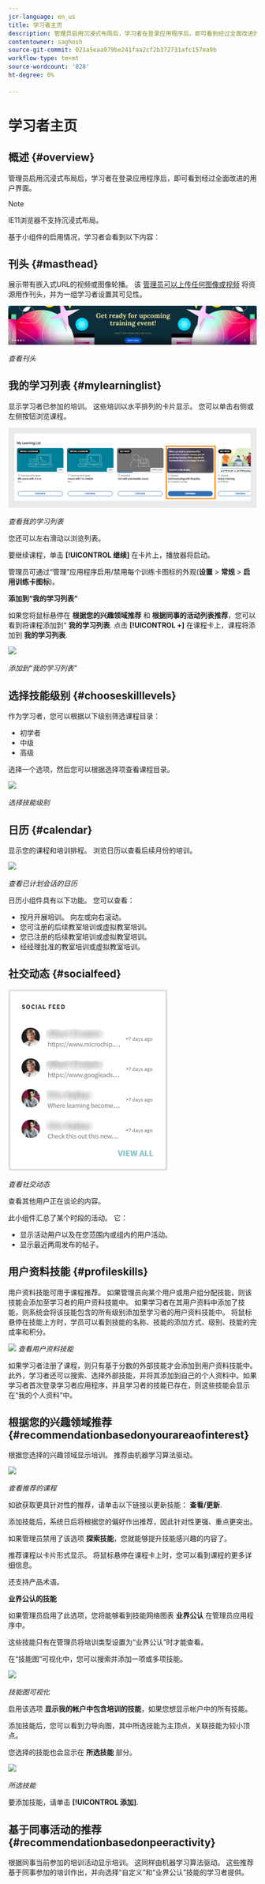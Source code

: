 ```yaml
---
jcr-language: en_us
title: 学习者主页
description: 管理员启用沉浸式布局后，学习者在登录应用程序后，即可看到经过全面改进的用户界面。
contentowner: saghosh
source-git-commit: 021a5eaa979be241faa2cf2b372731afc157ea9b
workflow-type: tm+mt
source-wordcount: '828'
ht-degree: 0%

---
```




# 学习者主页

## 概述 {#overview}

管理员启用沉浸式布局后，学习者在登录应用程序后，即可看到经过全面改进的用户界面。

>[!NOTE]
>
>IE11浏览器不支持沉浸式布局。

基于小组件的启用情况，学习者会看到以下内容：

## 刊头 {#masthead}

展示带有嵌入式URL的视频或图像轮播。 该 [管理员可以上传任何图像或视频](../../administrators/feature-summary/announcements.md#masthead) 将资源用作刊头，并为一组学习者设置其可见性。

![](assets/learner-masthead.png)

*查看刊头*

## 我的学习列表 {#mylearninglist}

显示学习者已参加的培训。 这些培训以水平排列的卡片显示。 您可以单击右侧或左侧按钮浏览课程。

![](assets/learner-my-learning-list.png)

*查看我的学习列表*

您还可以左右滑动以浏览列表。

要继续课程，单击 **[!UICONTROL 继续]** 在卡片上，播放器将启动。

管理员可通过“管理”应用程序启用/禁用每个训练卡图标的外观(**设置** > **常规** > **启用训练卡图标**)。

**添加到“我的学习列表”**

如果您将鼠标悬停在 **根据您的兴趣领域推荐** 和 **根据同事的活动列表推荐**，您可以看到将课程添加到“ **我的学习列表**. 点击 **[!UICONTROL +]** 在课程卡上，课程将添加到 **我的学习列表**.

![](assets/add-my-learning.png)

*添加到“我的学习列表”*

## 选择技能级别 {#chooseskilllevels}

作为学习者，您可以根据以下级别筛选课程目录：

* 初学者
* 中级
* 高级

选择一个选项，然后您可以根据选择项查看课程目录。

![](assets/skill-levels.png)

*选择技能级别*

## 日历 {#calendar}

显示您的课程和培训排程。 浏览日历以查看后续月份的培训。

![](assets/learner-calendar.png)

*查看已计划会话的日历*

日历小组件具有以下功能。 您可以查看：

* 按月开展培训。 向左或向右滚动。
* 您可注册的后续教室培训或虚拟教室培训。
* 您已注册的后续教室培训或虚拟教室培训。
* 经经理批准的教室培训或虚拟教室培训。

## 社交动态 {#socialfeed}

![](assets/social-feed.png)

*查看社交动态*

查看其他用户正在谈论的内容。

此小组件汇总了某个时段的活动。 它：

* 显示活动用户以及在您范围内或组内的用户活动。
* 显示最近两周发布的帖子。

## 用户资料技能 {#profileskills}

用户资料技能可用于课程推荐。 如果管理员向某个用户或用户组分配技能，则该技能会添加至学习者的用户资料技能中。 如果学习者在其用户资料中添加了技能，则系统会将该技能包含的所有级别添加至学习者的用户资料技能中。 将鼠标悬停在技能上方时，学员可以看到技能的名称、技能的添加方式、级别、技能的完成率和积分。

![](assets/profile-skills.png)
*查看用户资料技能*

如果学习者注册了课程，则只有基于分数的外部技能才会添加到用户资料技能中。 此外，学习者还可以搜索、选择外部技能，并将其添加到自己的个人资料中。如果学习者首次登录学习者应用程序，并且学习者的技能已存在，则这些技能会显示在“我的个人资料”中。

## 根据您的兴趣领域推荐 {#recommendationbasedonyourareaofinterest}

根据您选择的兴趣领域显示培训。 推荐由机器学习算法驱动。

![](assets/learner-recommendation.png)

*查看推荐的课程*

如欲获取更具针对性的推荐，请单击以下链接以更新技能： **查看/更新**.

添加技能后，系统日后将根据您的偏好作出推荐，因此针对性更强、重点更突出。

如果管理员禁用了该选项 **探索技能**，您就能够提升技能感兴趣的内容了。

推荐课程以卡片形式显示。 将鼠标悬停在课程卡上时，您可以看到课程的更多详细信息。

还支持产品术语。

**业界公认的技能**

如果管理员启用了此选项，您将能够看到技能网络图表 **业界公认** 在管理员应用程序中。

这些技能只有在管理员将培训类型设置为“业界公认”时才能查看。

在“技能图”可视化中，您可以搜索并添加一项或多项技能。

![](assets/learner-add-industry-skills.png)

*技能图可视化*

启用该选项 **显示我的帐户中包含培训的技能**，如果您想显示帐户中的所有技能。

添加技能后，您可以看到力导向图，其中所选技能为主顶点，关联技能为较小顶点。

您选择的技能也会显示在 **所选技能** 部分。

![](assets/learner-add-industry-skills-1.png)

*所选技能*

要添加技能，请单击 **[!UICONTROL 添加]**.

## 基于同事活动的推荐 {#recommendationbasedonpeeractivity}

根据同事当前参加的培训活动显示培训。 这同样由机器学习算法驱动。 这些推荐基于同事参加的培训作出，并向选择“自定义”和“业界公认”技能的学习者提供。
